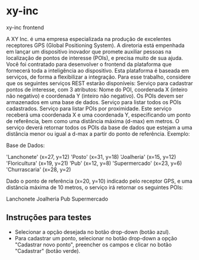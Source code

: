 # xy-inc

xy-inc frontend

A XY Inc. é uma empresa especializada na produção de excelentes receptores GPS (Global Positioning System).
A diretoria está empenhada em lançar um dispositivo inovador que promete auxiliar pessoas na localização de pontos de interesse (POIs), e precisa muito de sua ajuda.
Você foi contratado para desenvolver o frontend da plataforma que fornecerá toda a inteligência ao dispositivo. Esta plataforma é baseada em serviços, de forma a flexibilizar a integração. Para esse trabalho, considere que os seguintes serviços REST estarão disponíveis:
Serviço para cadastrar pontos de interesse, com 3 atributos: Nome do POI, coordenada X (inteiro não negativo) e coordenada Y (inteiro não negativo). Os POIs devem ser armazenados em uma base de dados.
Serviço para listar todos os POIs cadastrados.
Serviço para listar POIs por proximidade. Este serviço receberá uma coordenada X e uma coordenada Y, especificando um ponto de referência, bem como uma distância máxima (d-max) em metros. O serviço deverá retornar todos os POIs da base de dados que estejam a uma distância menor ou igual a d-max a partir do ponto de referência. Exemplo:

Base de Dados:

'Lanchonete' (x=27, y=12)
'Posto' (x=31, y=18)
'Joalheria' (x=15, y=12)
'Floricultura' (x=19, y=21)
'Pub' (x=12, y=8)
'Supermercado' (x=23, y=6)
'Churrascaria' (x=28, y=2)

Dado o ponto de referência (x=20, y=10) indicado pelo receptor GPS, e uma distância máxima de 10 metros, o serviço irá retornar os seguintes POIs:

 Lanchonete
 Joalheria
 Pub
 Supermercado

## Instruções para testes

- Selecionar a opção desejada no botão drop-down (botão azul).
- Para cadastrar um ponto, selecionar no botão drop-down a opção "Cadastrar novo ponto", preencher os campos e clicar no botão "Cadastrar" (botão verde).

